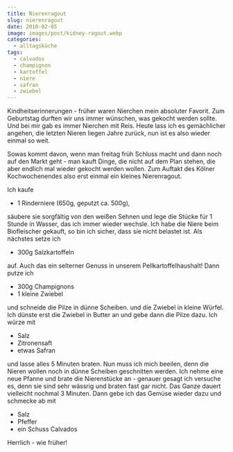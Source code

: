 ```yaml
---
title: Nierenragout
slug: nierenragout
date: 2010-02-05
image: images/post/kidney-ragout.webp
categories: 
  - alltagsküche
tags: 
  - calvados
  - champignon
  - kartoffel
  - niere
  - safran
  - zwiebel
---
```


Kindheitserinnerungen - früher waren Nierchen mein absoluter Favorit. Zum Geburtstag durften wir uns immer wünschen, was gekocht werden sollte. Und bei mir gab es immer Nierchen mit Reis. Heute lass ich es gemächlicher angehen, die letzten Nieren liegen Jahre zurück, nun ist es also wieder einmal so weit.

Sowas kommt davon, wenn man freitag früh Schluss macht und dann noch auf den Markt geht - man kauft Dinge, die nicht auf dem Plan stehen, die aber endlich mal wieder gekocht werden wollen. Zum Auftakt des Kölner Kochwochenendes also erst einmal ein kleines Nierenragout.

Ich kaufe

* 1 Rinderniere (650g, geputzt ca. 500g),

säubere sie sorgfältig von den weißen Sehnen und lege die Stücke für 1 Stunde in Wasser, das ich immer wieder wechsle. Ich habe die Niere beim Biofleischer gekauft, so bin ich sicher, dass sie nicht belastet ist. Als nächstes setze ich

* 300g Salzkartoffeln

auf. Auch das ein selterner Genuss in unserem Pellkartoffelhaushalt! Dann putze ich

* 300g Champignons 
* 1 kleine Zwiebel

und schneide die Pilze in dünne Scheiben. und die Zwiebel in kleine Würfel. Ich dünste erst die Zwiebel in Butter an und gebe dann die Pilze dazu. Ich würze mit

* Salz 
* Zitronensaft 
* etwas Safran

und lasse alles 5 Minuten braten. Nun muss ich mich beeilen, denn die Nieren wollen noch in dünne Scheiben geschnitten werden. Ich nehme eine neue Pfanne und brate die Nierenstücke an - genauer gesagt ich versuche es, denn sie sind sehr wässrig und braten fast gar nicht. Das Ganze dauert vielleicht nochmal 3 Minuten. Dann gebe ich das Gemüse wieder dazu und schmecke ab mit

* Salz 
* Pfeffer 
* ein Schuss Calvados

Herrlich - wie früher!

> 